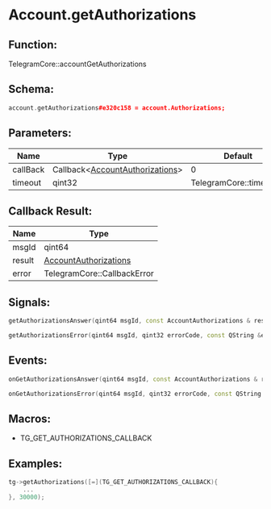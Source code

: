 # Account.getAuthorizations

## Function:

TelegramCore::accountGetAuthorizations

## Schema:

```c++
account.getAuthorizations#e320c158 = account.Authorizations;
```
## Parameters:

|Name|Type|Default|
|----|----|-------|
|callBack|Callback&lt;[AccountAuthorizations](../../types/accountauthorizations.md)&gt;|0|
|timeout|qint32|TelegramCore::timeOut()|

## Callback Result:

|Name|Type|
|----|----|
|msgId|qint64|
|result|[AccountAuthorizations](../../types/accountauthorizations.md)|
|error|TelegramCore::CallbackError|

## Signals:

```c++
getAuthorizationsAnswer(qint64 msgId, const AccountAuthorizations & result)
```
```c++
getAuthorizationsError(qint64 msgId, qint32 errorCode, const QString &errorText)
```

## Events:

```c++
onGetAuthorizationsAnswer(qint64 msgId, const AccountAuthorizations & result)
```
```c++
onGetAuthorizationsError(qint64 msgId, qint32 errorCode, const QString &errorText)
```

## Macros:

* TG_GET_AUTHORIZATIONS_CALLBACK

## Examples:

```c++
tg->getAuthorizations([=](TG_GET_AUTHORIZATIONS_CALLBACK){
    ...
}, 30000);
```
